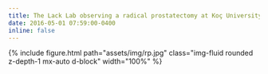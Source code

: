 ```yaml
---
title: The Lack Lab observing a radical prostatectomy at Koç University Hospital
date: 2016-05-01 07:59:00-0400
inline: false
---
```


{% include figure.html path="assets/img/rp.jpg" class="img-fluid rounded z-depth-1 mx-auto d-block" width="100%" %}